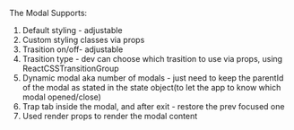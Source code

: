 The Modal Supports:

1. Default styling - adjustable <br>
2. Custom styling classes via props <br>
3. Trasition on/off- adjustable <br>
4. Trasition type - dev can choose which trasition to use via props, using  ReactCSSTransitionGroup <br>
5. Dynamic modal aka number of modals - just need to keep the parentId of the modal as stated in the state object(to let the app to know which modal opened/close) <br>
6. Trap tab inside the modal, and after exit - restore the prev focused one <br>
7. Used render props to render the modal content <br>
